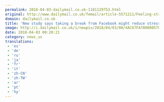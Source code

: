 ```yaml
---
permalink: 2018-04-03-dailymail.co.uk-1181129753.html
original: http://www.dailymail.co.uk/femail/article-5571211/Feeling-stressed-New-study-says-taking-break-Facebook-answer.html?ITO=1490&ns_mchannel=rss&ns_campaign=1490
domain: dailymail.co.uk
title: 'New study says taking a break from Facebook might reduce stress'
image: http://i.dailymail.co.uk/i/newpix/2018/04/03/00/4AC67FA700000578-0-image-a-8_1522713007708.jpg
date: 2018-04-03 00:20:21
category: news_us
translations: 
 - 'es'
 - 'de'
 - 'ru'
 - 'ja'
 - 'fr'
 - 'it'
 - 'zh-CN'
 - 'zh-TW'
 - 'ar'
 - 'pt'
 - 'hy'
---
```


